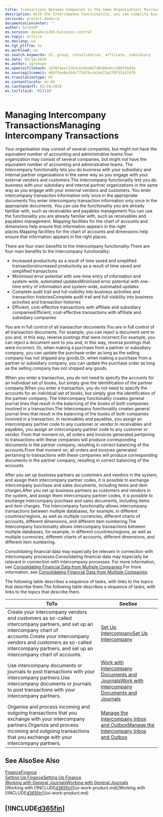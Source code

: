 ```yaml
---
title: Transactions Between Companies in the Same Organisation| Microsoft Docs
description: With the Intercompany functionality, you can simplify business processes and transactions between companies within the same organisation.
services: project-madeira
documentationcenter: ''
author: SorenGP
ms.service: dynamics365-business-central
ms.topic: article
ms.devlang: na
ms.tgt_pltfrm: na
ms.workload: na
ms.search.keywords: IC, group, consolidation, affiliate, subsidiary
ms.date: 03/18/2018
ms.author: sgroespe
ms.openlocfilehash: 1d707aeec37b3c6c0ee027d0266e9cc386fb5d3a
ms.sourcegitcommit: d09f5ee0e164c7716f4ccb2ed71e2f9732a1f4f9
ms.translationtype: HT
ms.contentlocale: en-AU
ms.lasthandoff: 03/19/2019
ms.locfileid: "852110"
---
```

# <a name="managing-intercompany-transactions"></a><span data-ttu-id="ca861-103">Managing Intercompany Transactions</span><span class="sxs-lookup"><span data-stu-id="ca861-103">Managing Intercompany Transactions</span></span>
<span data-ttu-id="ca861-104">Your organisation may consist of several companies, but might not have the equivalent number of accounting and administrative teams.</span><span class="sxs-lookup"><span data-stu-id="ca861-104">Your organization may consist of several companies, but might not have the equivalent number of accounting and administrative teams.</span></span> <span data-ttu-id="ca861-105">The Intercompany functionality lets you do business with your subsidiary and internal partner organisations in the same way as you engage with your external vendors and customers.</span><span class="sxs-lookup"><span data-stu-id="ca861-105">The Intercompany functionality lets you do business with your subsidiary and internal partner organizations in the same way as you engage with your external vendors and customers.</span></span> <span data-ttu-id="ca861-106">You enter intercompany transaction information only once in the appropriate documents.</span><span class="sxs-lookup"><span data-stu-id="ca861-106">You enter intercompany transaction information only once in the appropriate documents.</span></span> <span data-ttu-id="ca861-107">You can use the functionality you are already familiar with, such as receivables and payables management.</span><span class="sxs-lookup"><span data-stu-id="ca861-107">You can use the functionality you are already familiar with, such as receivables and payables management.</span></span> <span data-ttu-id="ca861-108">Mapping facilities for the chart of accounts and dimensions help ensure that information appears in the right places.</span><span class="sxs-lookup"><span data-stu-id="ca861-108">Mapping facilities for the chart of accounts and dimensions help ensure that information appears in the right places.</span></span>  

<span data-ttu-id="ca861-109">There are four main benefits to the Intercompany functionality:</span><span class="sxs-lookup"><span data-stu-id="ca861-109">There are four main benefits to the Intercompany functionality:</span></span>  

- <span data-ttu-id="ca861-110">Increased productivity as a result of time saved and simplified transactions</span><span class="sxs-lookup"><span data-stu-id="ca861-110">Increased productivity as a result of time saved and simplified transactions</span></span>  
- <span data-ttu-id="ca861-111">Minimised error potential with one-time entry of information and system-wide, automated updates</span><span class="sxs-lookup"><span data-stu-id="ca861-111">Minimized error potential with one-time entry of information and system-wide, automated updates</span></span>  
- <span data-ttu-id="ca861-112">Complete audit trail and full visibility into business activities and transaction histories</span><span class="sxs-lookup"><span data-stu-id="ca861-112">Complete audit trail and full visibility into business activities and transaction histories</span></span>  
- <span data-ttu-id="ca861-113">Efficient, cost-effective transactions with affiliate and subsidiary companies</span><span class="sxs-lookup"><span data-stu-id="ca861-113">Efficient, cost-effective transactions with affiliate and subsidiary companies</span></span>  

<span data-ttu-id="ca861-114">You are in full control of all transaction documents.</span><span class="sxs-lookup"><span data-stu-id="ca861-114">You are in full control of all transaction documents.</span></span> <span data-ttu-id="ca861-115">For example, you can reject a document sent to you and, in this way, reverse postings that were incorrect.</span><span class="sxs-lookup"><span data-stu-id="ca861-115">For example, you can reject a document sent to you and, in this way, reverse postings that were incorrect.</span></span> <span data-ttu-id="ca861-116">Or, when making a purchase from a partner or subsidiary company, you can update the purchase order as long as the selling company has not shipped any goods.</span><span class="sxs-lookup"><span data-stu-id="ca861-116">Or, when making a purchase from a partner or subsidiary company, you can update the purchase order as long as the selling company has not shipped any goods.</span></span>  

<span data-ttu-id="ca861-117">When you enter a transaction, you do not need to specify the accounts for an individual set of books, but simply give the identification of the partner company.</span><span class="sxs-lookup"><span data-stu-id="ca861-117">When you enter a transaction, you do not need to specify the accounts for an individual set of books, but simply give the identification of the partner company.</span></span> <span data-ttu-id="ca861-118">The Intercompany functionality creates general journal lines that result in the balancing of the books of both companies involved in a transaction.</span><span class="sxs-lookup"><span data-stu-id="ca861-118">The Intercompany functionality creates general journal lines that result in the balancing of the books of both companies involved in a transaction.</span></span> <span data-ttu-id="ca861-119">In receivables and payables, you assign an intercompany partner code to any customer or vendor.</span><span class="sxs-lookup"><span data-stu-id="ca861-119">In receivables and payables, you assign an intercompany partner code to any customer or vendor.</span></span> <span data-ttu-id="ca861-120">From that moment on, all orders and invoices generated pertaining to transactions with these companies will produce corresponding documents in the partner company, resulting in correct balancing of the accounts.</span><span class="sxs-lookup"><span data-stu-id="ca861-120">From that moment on, all orders and invoices generated pertaining to transactions with these companies will produce corresponding documents in the partner company, resulting in correct balancing of the accounts.</span></span>  

 <span data-ttu-id="ca861-121">After you set up business partners as customers and vendors in the system, and assign them intercompany partner codes, it is possible to exchange intercompany purchase and sales documents, including items and item charges.</span><span class="sxs-lookup"><span data-stu-id="ca861-121">After you set up business partners as customers and vendors in the system, and assign them intercompany partner codes, it is possible to exchange intercompany purchase and sales documents, including items and item charges.</span></span> <span data-ttu-id="ca861-122">The Intercompany functionality allows intercompany transactions between multiple databases, for example, in different countries/regions, as well as multiple currencies, different charts of accounts, different dimensions, and different item numbering.</span><span class="sxs-lookup"><span data-stu-id="ca861-122">The Intercompany functionality allows intercompany transactions between multiple databases, for example, in different countries/regions, as well as multiple currencies, different charts of accounts, different dimensions, and different item numbering.</span></span>  

<span data-ttu-id="ca861-123">Consolidating financial data may especially be relevant in connection with intercompany processes.</span><span class="sxs-lookup"><span data-stu-id="ca861-123">Consolidating financial data may especially be relevant in connection with intercompany processes.</span></span> <span data-ttu-id="ca861-124">For more information, see [Consolidating Financial Data from Multiple Companies](finance-consolidated-company-reporting.md).</span><span class="sxs-lookup"><span data-stu-id="ca861-124">For more information, see [Consolidating Financial Data from Multiple Companies](finance-consolidated-company-reporting.md).</span></span>

<span data-ttu-id="ca861-125">The following table describes a sequence of tasks, with links to the topics that describe them.</span><span class="sxs-lookup"><span data-stu-id="ca861-125">The following table describes a sequence of tasks, with links to the topics that describe them.</span></span>

 |<span data-ttu-id="ca861-126">To</span><span class="sxs-lookup"><span data-stu-id="ca861-126">To</span></span> |<span data-ttu-id="ca861-127">See</span><span class="sxs-lookup"><span data-stu-id="ca861-127">See</span></span>|
 |---|---|
 |<span data-ttu-id="ca861-128">Create your intercompany vendors and customers as so-called intercompany partners, and set up an intercompany chart of accounts.</span><span class="sxs-lookup"><span data-stu-id="ca861-128">Create your intercompany vendors and customers as so-called intercompany partners, and set up an intercompany chart of accounts.</span></span>|[<span data-ttu-id="ca861-129">Set Up Intercompany</span><span class="sxs-lookup"><span data-stu-id="ca861-129">Set Up Intercompany</span></span>](intercompany-how-setup.md)|
 |<span data-ttu-id="ca861-130">Use intercompany documents or journals to post transactions with your intercompany partners.</span><span class="sxs-lookup"><span data-stu-id="ca861-130">Use intercompany documents or journals to post transactions with your intercompany partners.</span></span>|[<span data-ttu-id="ca861-131">Work with Intercompany Documents and Journals</span><span class="sxs-lookup"><span data-stu-id="ca861-131">Work with Intercompany Documents and Journals</span></span>](intercompany-how-work-documents-journals.md)|
 |<span data-ttu-id="ca861-132">Organise and process incoming and outgoing transactions that you exchange with your intercompany partners.</span><span class="sxs-lookup"><span data-stu-id="ca861-132">Organize and process incoming and outgoing transactions that you exchange with your intercompany partners.</span></span>|[<span data-ttu-id="ca861-133">Manage the Intercompany Inbox and Outbox</span><span class="sxs-lookup"><span data-stu-id="ca861-133">Manage the Intercompany Inbox and Outbox</span></span>](intercompany-how-manage-intercompany-inbox.md)|

## <a name="see-also"></a><span data-ttu-id="ca861-134">See Also</span><span class="sxs-lookup"><span data-stu-id="ca861-134">See Also</span></span>
[<span data-ttu-id="ca861-135">Finance</span><span class="sxs-lookup"><span data-stu-id="ca861-135">Finance</span></span>](finance.md)  
[<span data-ttu-id="ca861-136">Setting Up Finance</span><span class="sxs-lookup"><span data-stu-id="ca861-136">Setting Up Finance</span></span>](finance-setup-finance.md)  
[<span data-ttu-id="ca861-137">Working with General Journals</span><span class="sxs-lookup"><span data-stu-id="ca861-137">Working with General Journals</span></span>](ui-work-general-journals.md)  
<span data-ttu-id="ca861-138">[Working with [!INCLUDE[d365fin](includes/d365fin_md.md)]](ui-work-product.md)</span><span class="sxs-lookup"><span data-stu-id="ca861-138">[Working with [!INCLUDE[d365fin](includes/d365fin_md.md)]](ui-work-product.md)</span></span>

## [!INCLUDE[d365fin](includes/free_trial_md.md)]  
